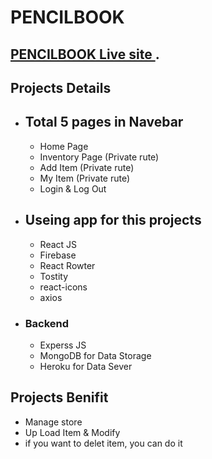 # PENCILBOOK

## [PENCILBOOK Live site ](https://stotionery-inventory.web.app/).

## Projects Details

 - ## Total 5 pages in Navebar
    - Home Page
    - Inventory Page (Private rute)
    - Add Item (Private rute)
    - My Item (Private rute)
    - Login & Log Out



- ## Useing app for this projects

    - React JS
    - Firebase
    - React Rowter
    - Tostity
    - react-icons
    - axios
- ### Backend
    - Experss JS
    - MongoDB for Data Storage 
    - Heroku for Data Sever

## Projects Benifit

- Manage store
- Up Load Item & Modify
- if you want to delet item, you can do it
